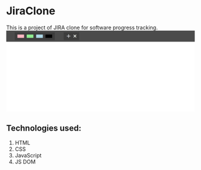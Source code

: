 # JiraClone
This is a project of JIRA clone for software progress tracking.
![Jira Clone](/JiraClone.gif)
## Technologies used:
1. HTML
2. CSS
3. JavaScript
4. JS DOM   

